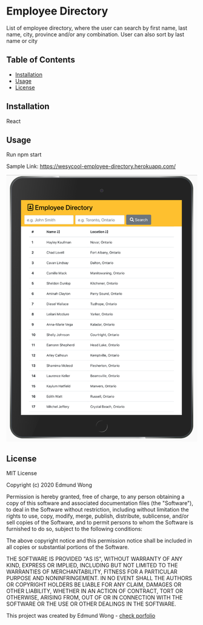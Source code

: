 # Employee Directory
List of employee directory, where the user can search by first name, last name, city, province and/or any combination. User can also sort by last name or city

## Table of Contents
* [Installation](#installation)
* [Usage](#usage)
* [License](#license)


## Installation
React

## Usage
Run npm start

Sample Link: https://wesycool-employee-directory.herokuapp.com/

[![Screenshot](./screenshot.png)](https://wesycool-employee-directory.herokuapp.com/)

## License
MIT License

Copyright (c) 2020 Edmund Wong

Permission is hereby granted, free of charge, to any person obtaining a copy
of this software and associated documentation files (the "Software"), to deal
in the Software without restriction, including without limitation the rights
to use, copy, modify, merge, publish, distribute, sublicense, and/or sell
copies of the Software, and to permit persons to whom the Software is
furnished to do so, subject to the following conditions:

The above copyright notice and this permission notice shall be included in all
copies or substantial portions of the Software.

THE SOFTWARE IS PROVIDED "AS IS", WITHOUT WARRANTY OF ANY KIND, EXPRESS OR
IMPLIED, INCLUDING BUT NOT LIMITED TO THE WARRANTIES OF MERCHANTABILITY,
FITNESS FOR A PARTICULAR PURPOSE AND NONINFRINGEMENT. IN NO EVENT SHALL THE
AUTHORS OR COPYRIGHT HOLDERS BE LIABLE FOR ANY CLAIM, DAMAGES OR OTHER
LIABILITY, WHETHER IN AN ACTION OF CONTRACT, TORT OR OTHERWISE, ARISING FROM,
OUT OF OR IN CONNECTION WITH THE SOFTWARE OR THE USE OR OTHER DEALINGS IN THE
SOFTWARE.

This project was created by Edmund Wong - [check porfolio](https://wesycool.github.io/portfolio/)
